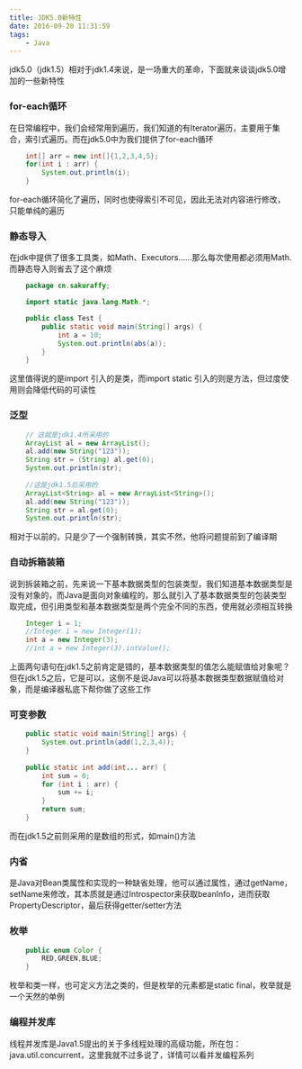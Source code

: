```yaml
---
title: JDK5.0新特性
date: 2016-09-20 11:31:59
tags:
	- Java
---
```

jdk5.0（jdk1.5）相对于jdk1.4来说，是一场重大的革命，下面就来谈谈jdk5.0增加的一些新特性

### for-each循环

在日常编程中，我们会经常用到遍历，我们知道的有Iterator遍历，主要用于集合，索引式遍历。而在jdk5.0中为我们提供了for-each循环

<!--more-->

``` java
	int[] arr = new int[]{1,2,3,4,5};
	for(int i : arr) {
		System.out.println(i);
	}
```
for-each循环简化了遍历，同时也使得索引不可见，因此无法对内容进行修改，只能单纯的遍历

### 静态导入

在jdk中提供了很多工具类，如Math、Executors......那么每次使用都必须用Math.而静态导入则省去了这个麻烦
``` java
	package cn.sakuraffy;

	import static java.lang.Math.*;

	public class Test {
		public static void main(String[] args) {
			int a = 10;
			System.out.println(abs(a));
		}
	}
```
这里值得说的是import 引入的是类，而import static 引入的则是方法，但过度使用则会降低代码的可读性

### 泛型

``` java
	// 这就是jdk1.4所采用的
	ArrayList al = new ArrayList();
	al.add(new String("123"));
	String str = (String) al.get(0);
	System.out.println(str);
	
	//这是jdk1.5后采用的
	ArrayList<String> al = new ArrayList<String>();
	al.add(new String("123"));
	String str = al.get(0);
	System.out.println(str);
```
相对于以前的，只是少了一个强制转换，其实不然，他将问题提前到了编译期

### 自动拆箱装箱

说到拆装箱之前，先来说一下基本数据类型的包装类型，我们知道基本数据类型是没有对象的，而Java是面向对象编程的，那么就引入了基本数据类型的包装类型取完成，但引用类型和基本数据类型是两个完全不同的东西，使用就必须相互转换
``` java
	Integer i = 1;
	//Integer i = new Integer(1);
	int a = new Integer(3);
	//int a = new Integer(3).intValue();
```
上面两句语句在jdk1.5之前肯定是错的，基本数据类型的值怎么能赋值给对象呢？但在jdk1.5之后，它是可以，这倒不是说Java可以将基本数据类型数据赋值给对象，而是编译器私底下帮你做了这些工作

### 可变参数

``` java
	public static void main(String[] args) {
		System.out.println(add(1,2,3,4));
	}
	
	public static int add(int... arr) {
		int sum = 0;
		for (int i : arr) {
			sum += i;
		}
		return sum;
	}
```
而在jdk1.5之前则采用的是数组的形式，如main()方法

### 内省

是Java对Bean类属性和实现的一种缺省处理，他可以通过属性，通过getName，setName来修改，其本质就是通过Introspector来获取beanInfo，进而获取PropertyDescriptor，最后获得getter/setter方法

### 枚举

``` java
	public enum Color {
		RED,GREEN,BLUE;
	}
```
枚举和类一样，也可定义方法之类的，但是枚举的元素都是static final，枚举就是一个天然的单例

### 编程并发库

线程并发库是Java1.5提出的关于多线程处理的高级功能，所在包：java.util.concurrent，这里我就不过多说了，详情可以看并发编程系列

